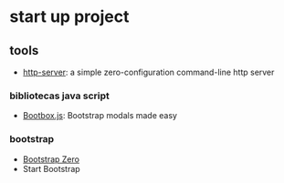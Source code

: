 # start up project

## tools

* [http-server][3]: a simple zero-configuration command-line http server

### bibliotecas java script

* [Bootbox.js][1]: Bootstrap modals made easy

### bootstrap

* [Bootstrap Zero][2]
* Start Bootstrap 

[1]: <http://bootboxjs.com/>
[2]: <https://www.bootstrapzero.com/>
[3]: <https://www.npmjs.com/package/http-server>